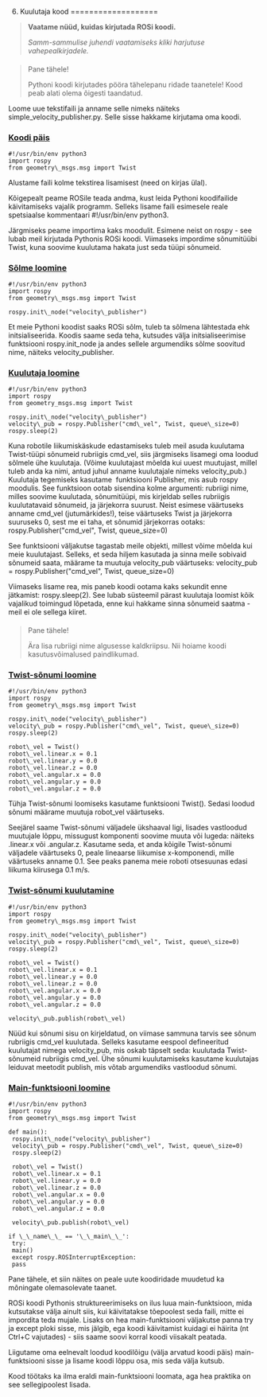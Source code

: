 



 6. Kuulutaja kood
===================











> 
> 
> **Vaatame nüüd, kuidas kirjutada ROSi koodi.**
> 
> 
> 
> 
> *Samm-sammulise juhendi vaatamiseks kliki harjutuse vahepealkirjadele.*
> 
> 
> 
> 



> 
> #### 
> Pane tähele!
> 
> 
> 
> Pythoni koodi kirjutades pööra tähelepanu ridade taanetele! Kood peab alati olema õigesti taandatud.
> 
> 
> 
> 



Loome uue tekstifaili ja anname selle nimeks näiteks simple\_velocity\_publisher.py. Selle sisse hakkame kirjutama oma koodi.




### [**Koodi päis**](#)






```
#!/usr/bin/env python3
import rospy
from geometry\_msgs.msg import Twist
```


Alustame faili kolme tekstirea lisamisest (need on kirjas ülal).




Kõigepealt peame ROSile teada andma, kust leida Pythoni koodifailide käivitamiseks vajalik programm. Selleks lisame faili esimesele reale spetsiaalse kommentaari #!/usr/bin/env python3.




Järgmiseks peame importima kaks moodulit. Esimene neist on rospy - see lubab meil kirjutada Pythonis ROSi koodi. Viimaseks impordime sõnumitüübi Twist, kuna soovime kuulutama hakata just seda tüüpi sõnumeid.









### [**Sõlme loomine**](#)






```
#!/usr/bin/env python3
import rospy
from geometry\_msgs.msg import Twist

rospy.init\_node("velocity\_publisher")
```

Et meie Pythoni koodist saaks ROSi sõlm, tuleb ta sõlmena lähtestada ehk initsialiseerida. Koodis saame seda teha, kutsudes välja initsialiseerimise funktsiooni rospy.init\_node ja andes sellele argumendiks sõlme soovitud nime, näiteks velocity\_publisher.






### [**Kuulutaja loomine**](#)






```
#!/usr/bin/env python3
import rospy
from geometry_msgs.msg import Twist

rospy.init\_node("velocity\_publisher")
velocity\_pub = rospy.Publisher("cmd\_vel", Twist, queue\_size=0)
rospy.sleep(2)

```


Kuna robotile liikumiskäskude edastamiseks tuleb meil asuda kuulutama Twist-tüüpi sõnumeid rubriigis cmd\_vel, siis järgmiseks lisamegi oma loodud sõlmele ühe kuulutaja. (Võime kuulutajast mõelda kui uuest muutujast, millel tuleb anda ka nimi, antud juhul anname kuulutajale nimeks velocity\_pub.) Kuulutaja tegemiseks kasutame  funktsiooni Publisher, mis asub rospy moodulis. See funktsioon ootab sisendina kolme argumenti: rubriigi nime, milles soovime kuulutada, sõnumitüüpi, mis kirjeldab selles rubriigis kuulutatavaid sõnumeid, ja järjekorra suurust. Neist esimese väärtuseks anname cmd\_vel (jutumärkides!), teise väärtuseks Twist ja järjekorra suuruseks 0, sest me ei taha, et sõnumid järjekorras ootaks: rospy.Publisher("cmd\_vel", Twist, queue\_size=0)




See funktsiooni väljakutse tagastab meile objekti, millest võime mõelda kui meie kuulutajast. Selleks, et seda hiljem kasutada ja sinna meile sobivaid sõnumeid saata, määrame ta muutuja velocity\_pub väärtuseks: velocity\_pub = rospy.Publisher("cmd\_vel", Twist, queue\_size=0)




Viimaseks lisame rea, mis paneb koodi ootama kaks sekundit enne jätkamist: rospy.sleep(2). See lubab süsteemil pärast kuulutaja loomist kõik vajalikud toimingud lõpetada, enne kui hakkame sinna sõnumeid saatma - meil ei ole sellega kiiret.




> 
> #### 
> Pane tähele!
> 
> 
> 
> Ära lisa rubriigi nime algusesse kaldkriipsu. Nii hoiame koodi kasutusvõimalused paindlikumad.
> 
> 
> 
> 








### [**Twist-sõnumi loomine**](#)






```
#!/usr/bin/env python3
import rospy
from geometry\_msgs.msg import Twist

rospy.init\_node("velocity\_publisher")
velocity\_pub = rospy.Publisher("cmd\_vel", Twist, queue\_size=0)
rospy.sleep(2)

robot\_vel = Twist()
robot\_vel.linear.x = 0.1
robot\_vel.linear.y = 0.0
robot\_vel.linear.z = 0.0
robot\_vel.angular.x = 0.0
robot\_vel.angular.y = 0.0
robot\_vel.angular.z = 0.0
```


 Tühja Twist-sõnumi loomiseks kasutame funktsiooni Twist(). Sedasi loodud sõnumi määrame muutuja robot\_vel väärtuseks.




Seejärel saame Twist-sõnumi väljadele ükshaaval ligi, lisades vastloodud muutujale lõppu, missugust komponenti soovime muuta või lugeda: näiteks .linear.x või .angular.z. Kasutame seda, et anda kõigile Twist-sõnumi väljadele väärtuseks 0, peale lineaarse liikumise x-komponendi, mille väärtuseks anname 0.1. See peaks panema meie roboti otsesuunas edasi liikuma kiirusega 0.1 m/s.









### [**Twist-sõnumi kuulutamine**](#)






```
#!/usr/bin/env python3
import rospy
from geometry\_msgs.msg import Twist

rospy.init\_node("velocity\_publisher")
velocity\_pub = rospy.Publisher("cmd\_vel", Twist, queue\_size=0)
rospy.sleep(2)

robot\_vel = Twist()
robot\_vel.linear.x = 0.1
robot\_vel.linear.y = 0.0
robot\_vel.linear.z = 0.0
robot\_vel.angular.x = 0.0
robot\_vel.angular.y = 0.0
robot\_vel.angular.z = 0.0

velocity\_pub.publish(robot\_vel)
```


 Nüüd kui sõnumi sisu on kirjeldatud, on viimase sammuna tarvis see sõnum rubriigis cmd\_vel kuulutada. Selleks kasutame eespool defineeritud kuulutajat nimega velocity\_pub, mis oskab täpselt seda: kuulutada Twist-sõnumeid rubriigis cmd\_vel. Ühe sõnumi kuulutamiseks kasutame kuulutajas leiduvat meetodit publish, mis võtab argumendiks vastloodud sõnumi.









### [**Main-funktsiooni loomine**](#)






```
#!/usr/bin/env python3
import rospy
from geometry\_msgs.msg import Twist

def main():
 rospy.init\_node("velocity\_publisher")
 velocity\_pub = rospy.Publisher("cmd\_vel", Twist, queue\_size=0)
 rospy.sleep(2)

 robot\_vel = Twist()
 robot\_vel.linear.x = 0.1
 robot\_vel.linear.y = 0.0
 robot\_vel.linear.z = 0.0
 robot\_vel.angular.x = 0.0
 robot\_vel.angular.y = 0.0
 robot\_vel.angular.z = 0.0

 velocity\_pub.publish(robot\_vel)

if \_\_name\_\_ == '\_\_main\_\_':
 try:
 main()
 except rospy.ROSInterruptException:
 pass
```


 Pane tähele, et siin näites on peale uute koodiridade muudetud ka mõningate olemasolevate taanet.




 ROSi koodi Pythonis struktureerimiseks on ilus luua main-funktsioon, mida kutsutakse välja ainult siis, kui käivitatakse tõepoolest seda faili, mitte ei impordita teda mujale. Lisaks on hea main-funktsiooni väljakutse panna try ja except ploki sisse, mis jälgib, ega koodi käivitamist kuidagi ei häirita (nt Ctrl+C vajutades) - siis saame soovi korral koodi viisakalt peatada.




Liigutame oma eelnevalt loodud koodilõigu (välja arvatud koodi päis) main-funktsiooni sisse ja lisame koodi lõppu osa, mis seda välja kutsub.




Kood töötaks ka ilma eraldi main-funktsiooni loomata, aga hea praktika on see sellegipoolest lisada.






